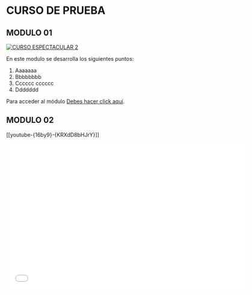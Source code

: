 # CURSO DE PRUEBA

## MODULO 01

[![CURSO ESPECTACULAR 2](http://img.youtube.com/vi/kh5JxW5SuEI/0.jpg)](http://www.youtube.com/watch?v=kh5JxW5SuEI "CURSO ESPECTACULAR 1")


En este modulo se desarrolla los siguientes puntos:

1. Aaaaaaa
2. Bbbbbbbb
3. Cccccc cccccc
4. Ddddddd

Para acceder al módulo [Debes hacer click aquí](/MODULO01).

## MODULO 02


[[youtube-{16by9}-{KRXdD8bHJrY}]] 

<p><div class="embed-responsive embed-responsive-16by9"><iframe class="embed-responsive-item" id="youtubeplayer" type="text/html" width="640" height="390"
  src="//www.youtube.com/embed/dQw4w9WgXcQ"
  frameborder="0"/></div></p>

En este modulo se desarrolla los siguientes puntos:

1. Aaaaaaa
2. Bbbbbbbb
3. Cccccc cccccc
4. Ddddddd


## MODULO 03


En este modulo se desarrolla los siguientes puntos:

1. Aaaaaaa
2. Bbbbbbbb
3. Cccccc cccccc
4. Ddddddd



